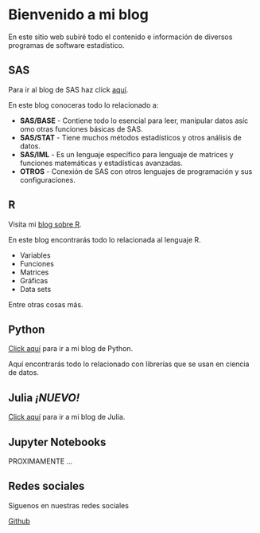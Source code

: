# Bienvenido a mi blog

En este sitio web subiré todo el contenido e información de diversos programas de software estadístico.

## SAS

Para ir al blog de SAS haz click [aquí](sas/intro_sas/index.html).

En este blog conoceras todo lo relacionado a:

* **SAS/BASE** - Contiene todo lo esencial para leer, manipular datos asíc omo otras funciones básicas de SAS.
* **SAS/STAT** - Tiene muchos métodos estadísticos y otros análisis de datos.
* **SAS/IML** - Es un lenguaje específico para lenguaje de matrices y funciones matemáticas y estadísticas avanzadas.
* **OTROS** - Conexión de SAS con otros lenguajes de programación y sus configuraciones.

## R

Visita mi [blog sobre R](r/intro_r/index.html).

En este blog encontrarás todo lo relacionada al lenguaje R.

* Variables
* Funciones
* Matrices
* Gráficas
* Data sets

Entre otras cosas más.

## Python

[Click aquí](python/intro_python/index.html) para ir a mi blog de Python.

Aquí encontrarás todo lo relacionado con librerías que se usan en ciencia de datos.

## Julia *¡NUEVO!*

[Click aquí](julia/intro_julia/index.html) para ir a mi blog de Julia.

## Jupyter Notebooks

PROXIMAMENTE ...

## Redes sociales

Síguenos en nuestras redes sociales

[Github](https://github.com/FranciscoAriel)
